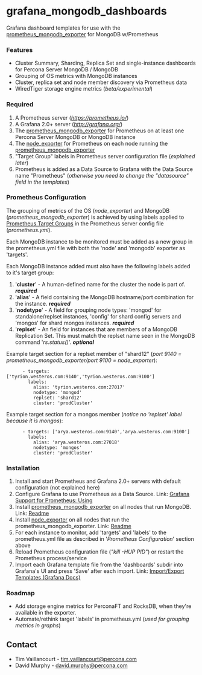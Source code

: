 # grafana_mongodb_dashboards

Grafana dashboard templates for use with the [prometheus_mongodb_exporter](https://github.com/Percona-Lab/prometheus_mongodb_exporter) for MongoDB w/Prometheus

### Features
  - Cluster Summary, Sharding, Replica Set and single-instance dashboards for Percona Server MongoDB / MongoDB
  - Grouping of OS metrics with MongoDB instances
  - Cluster, replica set and node member discovery via Prometheus data
  - WiredTiger storage engine metrics (*beta/experimental*)

### Required

1. A Prometheus server (*https://prometheus.io/*)
1. A Grafana 2.0+ server (*http://grafana.org/*)
1. The [prometheus_mongodb_exporter](https://github.com/Percona-Lab/prometheus_mongodb_exporter) for Prometheus on at least one Percona Server MongoDB or MongoDB instance
1. The [node_exporter](https://github.com/prometheus/node_exporter) for Prometheus on each node running the [prometheus_mongodb_exporter](https://github.com/Percona-Lab/prometheus_mongodb_exporter)
1. "Target Group" labels in Prometheus server configuration file (*explained later*)
1. Prometheus is added as a Data Source to Grafana with the Data Source name "Prometheus" (*otherwise you need to change the "datasource" field in the templates*)

### Prometheus Configuration

The grouping of metrics of the OS (*node_exporter*) and MongoDB (*prometheus_mongodb_exporter*) is achieved by using labels applied to [Prometheus Target Groups](https://prometheus.io/docs/operating/configuration/#<target_group>) in the Prometheus server config file (*prometheus.yml*).

Each MongoDB instance to be monitored must be added as a new group in the prometheus.yml file with both the 'node' and 'mongodb' exporter as 'targets'.

Each MongoDB instance added must also have the following labels added to it's target group:

1. '**cluster**' - A human-defined name for the cluster the node is part of.  **_required_**
1. '**alias**' - A field containing the MongoDB hostname/port combination for the instance.  **_required_**
1. '**nodetype**' - A field for grouping node types: 'mongod' for standalone/replset instances, 'config' for shard config servers and 'mongos' for shard mongos instances.  **_required_**
1. '**replset**' - An field for instances that are members of a MongoDB Replication Set. This must match the replset name seen in the MongoDB command '*rs.status()*'. **_optional_**

Example target section for a replset member of "shard12" (*port 9140 = prometheus_mongodb_exporter/port 9100 = node_exporter*):

```
      - targets: ['tyrion.westeros.com:9140','tyrion.westeros.com:9100']
        labels:
          alias: 'tyrion.westeros.com:27017'
          nodetype: 'mongod'
          replset: 'shard12'
          cluster: 'prodCluster'
```

Example target section for a mongos member (*notice no 'replset' label because it is mongos*):

```
      - targets: ['arya.westeros.com:9140','arya.westeros.com:9100']
        labels:
          alias: 'arya.westeros.com:27018'
          nodetype: 'mongos'
          cluster: 'prodCluster'
```

### Installation

1. Install and start Prometheus and Grafana 2.0+ servers with default configuration (not explained here)
2. Configure Grafana to use Prometheus as a Data Source. Link: [Grafana Support for Prometheus: Using](https://prometheus.io/docs/visualization/grafana/#using)
3. Install [prometheus_mongodb_exporter](https://github.com/Percona-Lab/prometheus_mongodb_exporter) on all nodes that run MongoDB. Link: [Readme](https://github.com/Percona-Lab/prometheus_mongodb_exporter)
4. Install [node_exporter](https://github.com/prometheus/node_exporter) on all nodes that run the prometheus_mongodb_exporter. Link: [Readme](https://github.com/prometheus/node_exporter)
5. For each instance to monitor, add 'targets' and 'labels' to the prometheus.yml file as described in '*Prometheus Configuration*' section above
6. Reload Prometheus configuration file (*"kill -HUP PID"*) or restart the Prometheus process/service
7. Import each Grafana template file from the 'dashboards' subdir into Grafana's UI and press 'Save' after each import. Link: [Import/Export Templates (Grafana Docs)](http://docs.grafana.org/reference/export_import/)

### Roadmap

 - Add storage engine metrics for PerconaFT and RocksDB, when they're available in the exporter.
 - Automate/rethink target 'labels' in prometheus.yml (*used for grouping metrics in graphs*)

## Contact

- Tim Vaillancourt - <tim.vaillancourt@percona.com>
- David Murphy - <david.murphy@percona.com>

